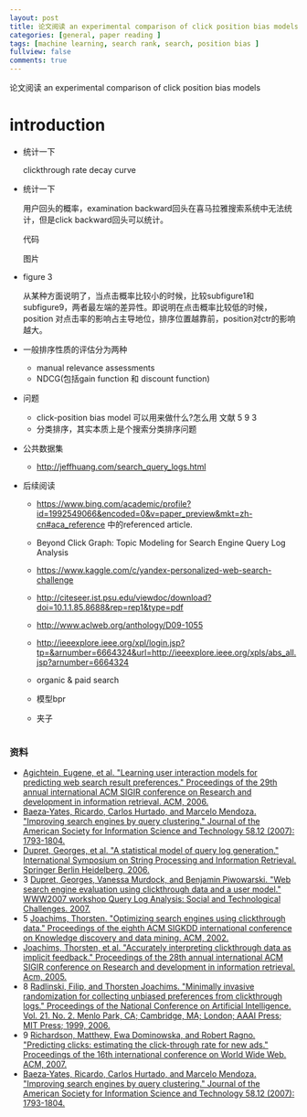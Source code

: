 ```yaml
---
layout: post
title: 论文阅读 an experimental comparison of click position bias models
categories: [general, paper reading ]
tags: [machine learning, search rank, search, position bias ]
fullview: false
comments: true
---
```


论文阅读 an experimental comparison of click position bias models

# introduction

- 统计一下
    
    clickthrough rate decay curve

- 统计一下

    用户回头的概率，examination backward回头在喜马拉雅搜索系统中无法统计，但是click backward回头可以统计。

    代码
    
    图片

- figure 3
    
    从某种方面说明了，当点击概率比较小的时候，比较subfigure1和subfigure9，两者最左端的差异性。即说明在点击概率比较低的时候，position 对点击率的影响占主导地位，排序位置越靠前，position对ctr的影响越大。

- 一般排序性质的评估分为两种
    - manual relevance assessments
    - NDCG(包括gain function 和 discount function)


- 问题
    - click-position bias model 可以用来做什么?怎么用 文献 5 9 3
    - 分类排序，其实本质上是个搜索分类排序问题

- 公共数据集
    - http://jeffhuang.com/search_query_logs.html

- 后续阅读
    - https://www.bing.com/academic/profile?id=1992549066&encoded=0&v=paper_preview&mkt=zh-cn#aca_reference 中的referenced article.
    - Beyond Click Graph: Topic Modeling for Search Engine Query Log Analysis
    - https://www.kaggle.com/c/yandex-personalized-web-search-challenge
    - http://citeseer.ist.psu.edu/viewdoc/download?doi=10.1.1.85.8688&rep=rep1&type=pdf
    - http://www.aclweb.org/anthology/D09-1055
    - http://ieeexplore.ieee.org/xpl/login.jsp?tp=&arnumber=6664324&url=http://ieeexplore.ieee.org/xpls/abs_all.jsp?arnumber=6664324
    - organic & paid search

    - 模型bpr
    - 夹子

```
```


### 资料

- [ Agichtein, Eugene, et al. "Learning user interaction models for predicting web search result preferences." Proceedings of the 29th annual international ACM SIGIR conference on Research and development in information retrieval. ACM, 2006. ](http://dl.acm.org/citation.cfm?id=1341545)
- [Baeza‐Yates, Ricardo, Carlos Hurtado, and Marcelo Mendoza. "Improving search engines by query clustering." Journal of the American Society for Information Science and Technology 58.12 (2007): 1793-1804.](http://onlinelibrary.wiley.com/doi/10.1002/asi.20627/full)
- [Dupret, Georges, et al. "A statistical model of query log generation." International Symposium on String Processing and Information Retrieval. Springer Berlin Heidelberg, 2006. ](https://www.researchgate.net/publication/40883559_A_Statistical_Model_of_Query_Log_Generation)
- 3 [Dupret, Georges, Vanessa Murdock, and Benjamin Piwowarski. "Web search engine evaluation using clickthrough data and a user model." WWW2007 workshop Query Log Analysis: Social and Technological Challenges. 2007.](https://www.researchgate.net/publication/228924163_Web_search_engine_evaluation_using_clickthrough_data_and_a_user_model)
- 5 [Joachims, Thorsten. "Optimizing search engines using clickthrough data." Proceedings of the eighth ACM SIGKDD international conference on Knowledge discovery and data mining. ACM, 2002.](https://www.researchgate.net/publication/2556463_Optimizing_Search_Engines_using_Clickthrough_Data)
- [Joachims, Thorsten, et al. "Accurately interpreting clickthrough data as implicit feedback." Proceedings of the 28th annual international ACM SIGIR conference on Research and development in information retrieval. Acm, 2005.](https://www.researchgate.net/publication/200110530_Accurately_interpreting_clickthrough_data_as_implicit_feedback)
- 8 [Radlinski, Filip, and Thorsten Joachims. "Minimally invasive randomization for collecting unbiased preferences from clickthrough logs." Proceedings of the National Conference on Artificial Intelligence. Vol. 21. No. 2. Menlo Park, CA; Cambridge, MA; London; AAAI Press; MIT Press; 1999, 2006.](https://www.researchgate.net/publication/221606968_Minimally_Invasive_Randomization_fro_Collecting_Unbiased_Preferences_from_Clickthrough_Logs)
- 9 [Richardson, Matthew, Ewa Dominowska, and Robert Ragno. "Predicting clicks: estimating the click-through rate for new ads." Proceedings of the 16th international conference on World Wide Web. ACM, 2007.](https://www.researchgate.net/publication/200110656_Predicting_clicks_Estimating_the_click-through_rate_for_new_ads)
- [Baeza‐Yates, Ricardo, Carlos Hurtado, and Marcelo Mendoza. "Improving search engines by query clustering." Journal of the American Society for Information Science and Technology 58.12 (2007): 1793-1804.](https://www.researchgate.net/publication/220435314_Improving_search_engines_by_query_clustering)
